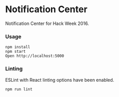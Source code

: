 # Notification Center
Notification Center for Hack Week 2016.

### Usage

```
npm install
npm start
Open http://localhost:5000
```

### Linting

ESLint with React linting options have been enabled.

```
npm run lint
```